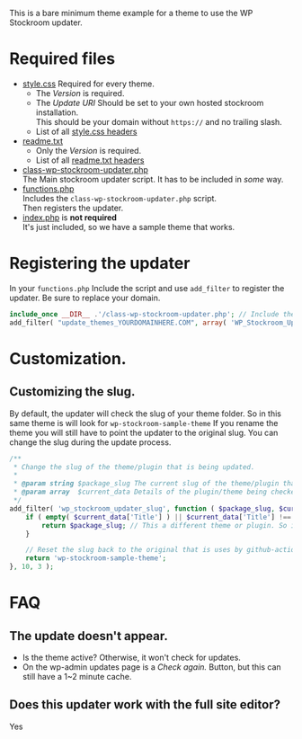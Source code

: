 This is a bare minimum theme example for a theme to use the WP Stockroom updater.

# Required files

 - [style.css](style.css) Required for every theme. 
   - The _Version_ is required.
   - The _Update URI_ Should be set to your own hosted stockroom installation.  
     This should be your domain without `https://` and no trailing slash.
   - List of all [style.css headers](https://github.com/WordPress/twentysixteen/blob/master/style.css#L1)
 - [readme.txt](readme.txt)
   - Only the _Version_ is required. 
   - List of all [readme.txt headers](https://github.com/WordPress/twentysixteen/blob/master/readme.txt#L1)
 - [class-wp-stockroom-updater.php](class-wp-stockroom-updater.php)  
   The Main stockroom updater script. It has to be included in _some_ way.
 - [functions.php](functions.php)  
   Includes the `class-wp-stockroom-updater.php` script.  
   Then registers the updater.
 - [index.php](index.php) is **not required**  
   It's just included, so we have a sample theme that works.

# Registering the updater

In your `functions.php` Include the script and use `add_filter` to register the updater.
Be sure to replace your domain.

```php
include_once __DIR__ .'/class-wp-stockroom-updater.php'; // Include the updater script in some way.
add_filter( "update_themes_YOURDOMAINHERE.COM", array( 'WP_Stockroom_Updater', 'check_update' ),10, 4 );
```

# Customization.

## Customizing the slug.

By default, the updater will check the slug of your theme folder. So in this same theme is will look for `wp-stockroom-sample-theme`
If you rename the theme you will still have to point the updater to the original slug. You can change the slug during the update process.

```php
/**
 * Change the slug of the theme/plugin that is being updated.
 *
 * @param string $package_slug The current slug of the theme/plugin that is being checked.
 * @param array  $current_data Details of the plugin/theme being checked.
 */
add_filter( 'wp_stockroom_updater_slug', function ( $package_slug, $current_data ) {
	if ( empty( $current_data['Title'] ) || $current_data['Title'] !== 'WP StockRoom Sample Theme' ) {
		return $package_slug; // This a different theme or plugin. So ignore.
	}

	// Reset the slug back to the original that is uses by github-action and the wp-stockroom installation.
	return 'wp-stockroom-sample-theme';
}, 10, 3 );
```

# FAQ

## The update doesn't appear.
- Is the theme active? Otherwise, it won't check for updates.
- On the wp-admin updates page is a _Check again._ Button, but this can still have a 1~2 minute cache.

## Does this updater work with the full site editor?
Yes
